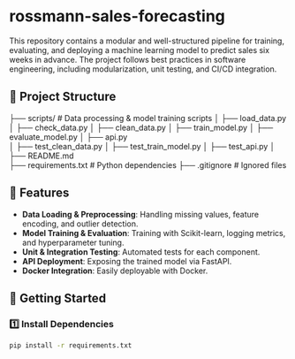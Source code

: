 # rossmann-sales-forecasting
This repository contains a modular and well-structured pipeline for training, evaluating, and deploying a machine learning model to predict sales six weeks in advance. The project follows best practices in software engineering, including modularization, unit testing, and CI/CD integration.

## 📂 Project Structure

├── scripts/ # Data processing & model training scripts 
│ ├── load_data.py 
│ ├── check_data.py 
│ ├── clean_data.py 
│ ├── train_model.py 
│ ├── evaluate_model.py 
│ ├── api.py  
│ ├── test_clean_data.py 
│ ├── test_train_model.py 
│ ├── test_api.py 
│ ├── README.md  
├── requirements.txt # Python dependencies 
├── .gitignore # Ignored files


## 📜 Features

- **Data Loading & Preprocessing**: Handling missing values, feature encoding, and outlier detection.
- **Model Training & Evaluation**: Training with Scikit-learn, logging metrics, and hyperparameter tuning.
- **Unit & Integration Testing**: Automated tests for each component.
- **API Deployment**: Exposing the trained model via FastAPI.
- **Docker Integration**: Easily deployable with Docker.

## 🚀 Getting Started

### **1️⃣ Install Dependencies**
```bash
pip install -r requirements.txt